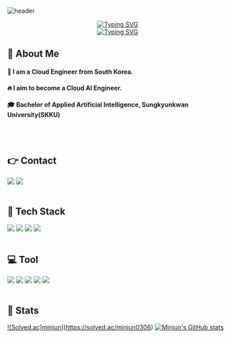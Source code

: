 ![header](https://capsule-render.vercel.app/api?type=waving&color=gradient&customColorList=28&height=150&section=header)
<div align="center">
  <a href="https://git.io/typing-svg">
    <img src="https://readme-typing-svg.demolab.com?font=Knewave&size=30&pause=1500&color=F3E5AB&center=true&vCenter=true&multiline=true&width=435&lines=Hi%2C+I'm+minjunK+%3A)&speed=82&deleteSpeed=82" alt="Typing SVG" />
  </a>
</div>
<div align="center">
  <a href="https://git.io/typing-svg">
    <img src="https://readme-typing-svg.demolab.com?font=Knewave&size=30&pause=1500&color=F3E5AB&center=true&vCenter=true&multiline=true&width=435&lines=Welcome+to+My+Github&speed=70&deleteSpeed=70" alt="Typing SVG" />
  </a>
</div>

<div>
  <!--Body-->
  
  ## 👀 About Me
  #### :raising_hand: I am a Cloud Engineer from South Korea.<br/>
  #### :fire: I aim to become a Cloud AI Engineer.<br/>
  #### :mortar_board: Bachelor of Applied Artificial Intelligence, Sungkyunkwan University(SKKU)
  <br/>
  <br/>
  
  ## 👉 Contact
  <img src="https://img.shields.io/badge/Naver-%03C75A.svg?style=for-the-badge&logo=Naver&ogoColor=white" />
  <img src="https://img.shields.io/badge/Instagram-%FF0069.svg?style=for-the-badge&logo=Instagram&logoColor=white" />
  <br/>
  <br/>

  ## 🧱 Tech Stack
  <img src="https://img.shields.io/badge/python-%233776AB.svg?style=for-the-badge&logo=python&logoColor=white" />
  <img src="https://img.shields.io/badge/C++-%2300599C.svg?style=for-the-badge&logo=c%2B%2B&logoColor=white" />
  <img src="https://img.shields.io/badge/JavaScript-%23F7DF1E.svg?style=for-the-badge&logo=javascript&logoColor=white" />
  <img src="https://img.shields.io/badge/Linux-%23FCC624.svg?style=for-the-badge&logo=linux&logoColor=white" />
  <br/>
  <br/>
 
  ## 💻 Tool
  <img src="https://img.shields.io/badge/VisualStudioCode-%007ACC%.svg?style=for-the-badge&logo=VisualStudioCode&logoColor=white" />
  <img src="https://img.shields.io/badge/Intellij-%000000.svg?style=for-the-badge&logo=Intellij&logoColor=white" >
  <img src="https://img.shields.io/badge/Spring-%6DB33F.svg?style=for-the-badge&logo=Spring&logoColor=white" />
  <img src="https://img.shields.io/badge/Discord-%5865F2.svg?style=for-the-badge&logo=Discord&logoColor=white" />
  <img src="https://img.shields.io/badge/Notion-%000000.svg?style=for-the-badge&logo=Notion&logoColor=white" />
  <br/>
  <br/>
 
  
  ## 🤔 Stats
  [![Solved.ac]minjun](http://mazassumnida.wtf/api/v2/generate_badge?boj=minjun0306)](https://solved.ac/minjun0306)
  [![Minjun's GitHub stats](https://github-readme-stats.vercel.app/api?username=minjun-kk&theme=cobalt)](https://github.com/minjun-kk/github-readme-stats)
  
</div>


